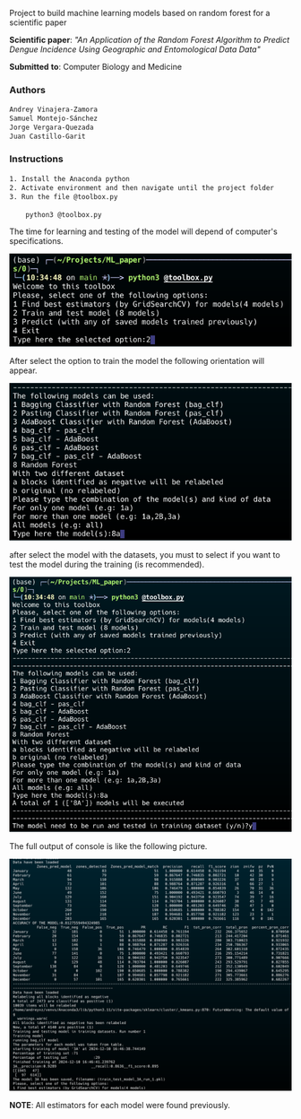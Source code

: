 
Project to build machine learning models based on random forest for a scientific paper 

**Scientific paper**: *"An Application of the Random Forest Algorithm to Predict Dengue Incidence Using Geographic and Entomological Data Data"*

**Submitted** **to**: Computer Biology and Medicine

### Authors

    Andrey Vinajera-Zamora
    Samuel Montejo-Sánchez
    Jorge Vergara-Quezada
    Juan Castillo-Garit

### Instructions

    1. Install the Anaconda python
    2. Activate environment and then navigate until the project folder
    3. Run the file @toolbox.py
   
        python3 @toolbox.py

The time for learning and testing of the model will depend of computer's specifications.

![Alt text](./first_1.png "Output of console")

After select the option to train the model the following orientation will appear.

![Alt text](./first_2.png "Output of console")

after select the model with the datasets, you must to select if you want to test the model during the training (is recommended).

![Alt text](./first_3.png "Output of console")

The full output of console is like the following picture.

![Alt text](./console.png "Output of console")

**NOTE**: All estimators for each model were found previously.